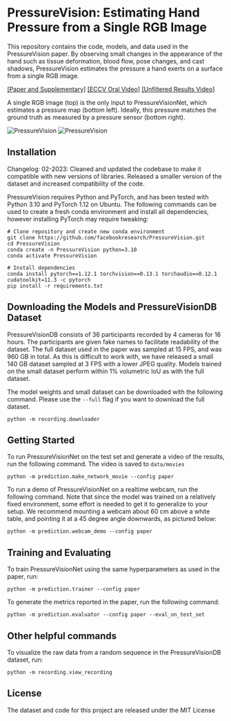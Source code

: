 # PressureVision: Estimating Hand Pressure from a Single RGB Image



This repository contains the code, models, and data used in the PressureVision paper. By observing small changes in the appearance of the hand such as tissue deformation, blood flow, pose changes, and cast shadows, PressureVision estimates the pressure a hand exerts on a surface from a single RGB image.

[[Paper and Supplementary]](https://arxiv.org/abs/2203.10385) [[ECCV Oral Video]](https://youtu.be/nUxHy43AlsQ) [[Unfiltered Results Video]](https://youtu.be/AiI3b5CSrbs)

A single RGB image (top) is the only input to PressureVisionNet, which estimates a pressure map (bottom left). Ideally, this pressure matches the ground truth as measured by a pressure sensor (bottom right).

![PressureVision](docs/results_1.gif)
![PressureVision](docs/results_2.gif)

## Installation

Changelog: 02-2023: Cleaned and updated the codebase to make it compatible with new versions of libraries. Released a smaller version of the dataset and increased compatibility of the code. 

PressureVision requires Python and PyTorch, and has been tested with Python 3.10 and PyTorch 1.12 on Ubuntu. The following commands can be used to create a fresh conda environment and install all dependencies, however installing PyTorch may require tweaking:

```
# Clone repository and create new conda environment
git clone https://github.com/facebookresearch/PressureVision.git
cd PressureVision
conda create -n PressureVision python=3.10
conda activate PressureVision

# Install dependencies
conda install pytorch==1.12.1 torchvision==0.13.1 torchaudio==0.12.1 cudatoolkit=11.3 -c pytorch
pip install -r requirements.txt
```

## Downloading the Models and PressureVisionDB Dataset

PressureVisionDB consists of 36 participants recorded by 4 cameras for 16 hours. The participants are given fake names to facilitate readability of the dataset. The full dataset used in the paper was sampled at 15 FPS, and was 960 GB in total. As this is difficult to work with, we have released a small 140 GB dataset sampled at 3 FPS with a lower JPEG quality. Models trained on the small dataset perform within 1% volumetric IoU as with the full dataset.

The model weights and small dataset can be downloaded with the following command. Please use the `--full` flag if you want to download the full dataset.
```
python -m recording.downloader
```

## Getting Started

To run PressureVisionNet on the test set and generate a video of the results, run the following command. The video is saved to `data/movies`
```
python -m prediction.make_network_movie --config paper
```

To run a demo of PressureVisionNet on a realtime webcam, run the following command. Note that since the model was trained on a relatively fixed environment, some effort is needed to get it to generalize to your setup. We recommend mounting a webcam about 60 cm above a white table, and pointing it at a 45 degree angle downwards, as pictured below:
```
python -m prediction.webcam_demo --config paper
```



## Training and Evaluating

To train PressureVisionNet using the same hyperparameters as used in the paper, run:

```
python -m prediction.trainer --config paper
```

To generate the metrics reported in the paper, run the following command:

```
python -m prediction.evaluator --config paper --eval_on_test_set
```

## Other helpful commands

To visualize the raw data from a random sequence in the PressureVisionDB dataset, run:
```
python -m recording.view_recording
```

## License

The dataset and code for this project are released under the MIT License
